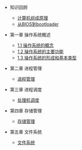 <!-- docs/_sidebar.md -->

<!-- 左边导航栏 -->

- 知识回顾

  - [计算机组成原理](_source/计算机组成原理.md)
  - [从BIOS到bootloader](_source/从BIOS到bootloader.md)

- 第一章 操作系统概述
  - [1.1 操作系统的概念](_source/第一章/操作系统的概念.md)
  - [1.2 操作系统的主要功能](_source/第一章/操作系统的主要功能.md)
  - [1.3 操作系统的形成和基本类型](_source/第一章/操作系统的形成和基本类型.md)

- 第二章 进程管理
  - [进程管理](_source/第二章_进程管理/进程管理.md)

- 第三章 进程调度
  - [处理机调度](_source/第三章_处理机调度/处理机调度.md)

- 第四章 存储管理
  - [存储管理](_source/第四章_存储管理/存储管理.md)

- 第五章 文件系统
  - [文件系统](_source/第五章_文件系统/文件系统.md)
